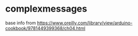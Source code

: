 # complexmessages
base info from https://www.oreilly.com/library/view/arduino-cookbook/9781449399368/ch04.html
